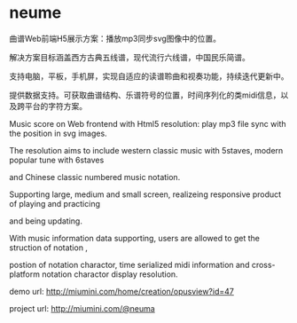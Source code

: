 # neume

曲谱Web前端H5展示方案：播放mp3同步svg图像中的位置。

解决方案目标涵盖西方古典五线谱，现代流行六线谱，中国民乐简谱。

支持电脑，平板，手机屏，实现自适应的读谱聆曲和视奏功能，持续迭代更新中。

提供数据支持。可获取曲谱结构、乐谱符号的位置，时间序列化的类midi信息，以及跨平台的字符方案。



Music score on Web frontend with Html5 resolution: play mp3 file sync with the position in svg images.

The resolution aims to include western classic music with 5staves, modern popular tune with 6staves 

and Chinese classic numbered music notation.

Supporting large, medium and small screen, realizeing responsive product of playing and practicing 

and being updating.

With music information data supporting, users are allowed to get the struction of notation ,

postion of notation charactor, time serialized midi information and cross-platform notation charactor display resolution.



demo url: http://miumini.com/home/creation/opusview?id=47

project url: http://miumini.com/@neuma
